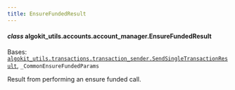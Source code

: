 ```yaml
---
title: EnsureFundedResult
---
```


#### _class_ algokit_utils.accounts.account_manager.EnsureFundedResult

Bases: [`algokit_utils.transactions.transaction_sender.SendSingleTransactionResult`](/reference/algokit-utils-py/api/docs/markdown/autoapi/algokit_utils/transactions/transaction_sender/sendsingletransactionresult/#algokit_utils.transactions.transaction_sender.SendSingleTransactionResult), `_CommonEnsureFundedParams`

Result from performing an ensure funded call.
